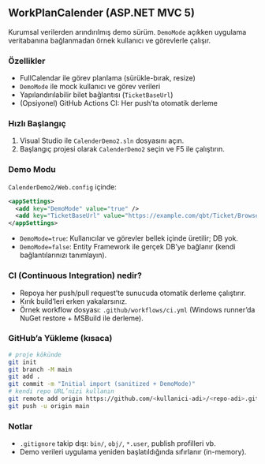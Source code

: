 ## WorkPlanCalender (ASP.NET MVC 5)

Kurumsal verilerden arındırılmış demo sürüm. `DemoMode` açıkken uygulama veritabanına bağlanmadan örnek kullanıcı ve görevlerle çalışır.

### Özellikler
- FullCalendar ile görev planlama (sürükle-bırak, resize)
- `DemoMode` ile mock kullanıcı ve görev verileri
- Yapılandırılabilir bilet bağlantısı (`TicketBaseUrl`)
- (Opsiyonel) GitHub Actions CI: Her push’ta otomatik derleme

### Hızlı Başlangıç
1) Visual Studio ile `CalenderDemo2.sln` dosyasını açın.
2) Başlangıç projesi olarak `CalenderDemo2` seçin ve F5 ile çalıştırın.

### Demo Modu
`CalenderDemo2/Web.config` içinde:
```xml
<appSettings>
  <add key="DemoMode" value="true" />
  <add key="TicketBaseUrl" value="https://example.com/qbt/Ticket/Browse/QBT-" />
</appSettings>
```
- `DemoMode=true`: Kullanıcılar ve görevler bellek içinde üretilir; DB yok.
- `DemoMode=false`: Entity Framework ile gerçek DB’ye bağlanır (kendi bağlantılarınızı tanımlayın).

### CI (Continuous Integration) nedir?
- Repoya her push/pull request’te sunucuda otomatik derleme çalıştırır.
- Kırık build’leri erken yakalarsınız.
- Örnek workflow dosyası: `.github/workflows/ci.yml` (Windows runner’da NuGet restore + MSBuild ile derleme).

### GitHub’a Yükleme (kısaca)
```bash
# proje kökünde
git init
git branch -M main
git add .
git commit -m "Initial import (sanitized + DemoMode)"
# kendi repo URL’nizi kullanın
git remote add origin https://github.com/<kullanici-adi>/<repo-adi>.git
git push -u origin main
```

### Notlar
- `.gitignore` takip dışı: `bin/`, `obj/`, `*.user`, publish profilleri vb.
- Demo verileri uygulama yeniden başlatıldığında sıfırlanır (in-memory).
